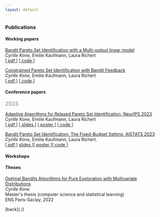 ```yaml
---
layout: default
---
```


<h3> Publications </h3>
<h4> Working papers </h4>
<!-- <p style="font-size: 13pt; color: gray;">2023</p> -->
<p> <a href="#">Bandit Pareto Set Identification with a Multi-output linear model</a> <br>
<I>Cyrille Kone</I>, Emilie Kaufmann, Laura Richert <br>
[<a class="no-margin" href=""> pdf </a>] [<a class ="no-margin" href="#"> code </a>]
</p>

<p> <a href="#">Constrained Pareto Set Identification with Bandit Feedback</a> <br>
<I>Cyrille Kone</I>, Emilie Kaufmann, Laura Richert <br>
[<a class="no-margin" href=""> pdf </a>] [<a class ="no-margin" href="#"> code </a>]
</p>


<h4> Conference papers  </h4>
<h7 style="font-size: 13pt; color: gray;">2023</h7>

<p> <a href="https://papers.nips.cc/paper_files/paper/2023/hash/6e976e7930460b5c3167a104ba8cc39c-Abstract-Conference.html">Adaptive Algorithms for Relaxed Pareto Set Identification, NeurIPS 2023</a> <br>
<I class="highlight, go">Cyrille Kone</I>, Emilie Kaufmann, Laura Richert <br>
[<a class="no-margin" href="https://papers.nips.cc/paper_files/paper/2023/hash/6e976e7930460b5c3167a104ba8cc39c-Abstract-Conference.html"> pdf </a>] [<a class="no-margin" href="https://neurips.cc/media/neurips-2023/Slides/70119.pdf"> slides </a>] [<a class="no-margin" href="https://neurips.cc/media/PosterPDFs/NeurIPS%202023/70119.png?t=1699958617.924882"> poster </a>] [<a class ="no-margin" href="#"> code </a>]
</p>

<p>
<a href="https://proceedings.mlr.press/v238/kone24a.html"> Bandit Pareto Set Identification: The Fixed-Budget Setting, AISTATS 2023</a> <br>
<I class="highlight, go">Cyrille Kone</I>, Emilie Kaufmann, Laura Richert.  <br>
[<a class="no-margin" href="https://proceedings.mlr.press/v238/kone24a.html"> pdf </a>] <a href="#" class="no-margin"> slides </a>][<a class="no-margin" href="https://virtual.aistats.org/media/PosterPDFs/AISTATS%202024/6844.png?t=1714622203.9607217"> poster </a>][<a href="#" class="no-margin"> code </a>]
</p>

<!-- #### Journal -->

<h4> Workshops </h4>

<h4> Theses </h4>
<p>
<a href="{{"/assets/pdf/master_thesis.pdf"  | absolute_url }}">Optimal Bandits Algorithms for Pure Exploration with Multivariate Distributions</a><br>
<I> Cyrille Kone </I> <br>
Master's thesis (computer science and statistical learning)<br>
ENS Paris-Saclay, 2022<br>
</p>
[back](./)